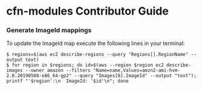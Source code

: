 # cfn-modules Contributor Guide

### Generate ImageId mappings
To update the ImageId map execute the following lines in your terminal:

```
$ regions=$(aws ec2 describe-regions --query "Regions[].RegionName" --output text)
$ for region in $regions; do id=$(aws --region $region ec2 describe-images --owner amazon --filters "Name=name,Values=amzn2-ami-hvm-2.0.20190508-x86_64-gp2" --query "Images[0].ImageId" --output "text"); printf "'$region':\n  ImageId: '$id'\n"; done
```